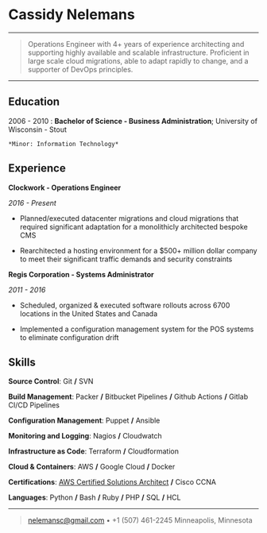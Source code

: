 Cassidy Nelemans
============

----

>  Operations Engineer with 4+ years of experience architecting and supporting highly available and scalable infrastructure.
>  Proficient in large scale cloud migrations, able to adapt rapidly to change, and a supporter of DevOps principles.

----

Education
---------

2006 - 2010
:   **Bachelor of Science - Business Administration**; University of Wisconsin - Stout

    *Minor: Information Technology*

Experience
----------

**Clockwork - Operations Engineer**

_2016 - Present_

* Planned/executed datacenter migrations and cloud migrations that required significant adaptation for a monolithicly architected bespoke CMS 

* Rearchitected a hosting environment for a $500+ million dollar company to meet their significant traffic demands and security constraints

**Regis Corporation - Systems Administrator**

_2011 - 2016_

* Scheduled, organized & executed software rollouts across 6700 locations in the United States and Canada

* Implemented a configuration management system for the POS systems to eliminate configuration drift

Skills
--------------------

**Source Control**: Git **/** SVN

**Build Management**: Packer **/** Bitbucket Pipelines **/** Github Actions **/** Gitlab CI/CD Pipelines

**Configuration Management**: Puppet **/** Ansible

**Monitoring and Logging**: Nagios **/** Cloudwatch

**Infrastructure as Code**: Terraform **/** Cloudformation

**Cloud & Containers**: AWS **/** Google Cloud **/** Docker

**Certifications**: [AWS Certified Solutions Architect](https://www.certmetrics.com/amazon/public/badge.aspx?i=1&t=c&d=2017-10-25&ci=AWS00349475) **/** Cisco CCNA

**Languages**: Python **/** Bash **/** Ruby **/** PHP **/** SQL **/** HCL

--------------
> <nelemansc@gmail.com> • +1 (507) 461-2245
> Minneapolis, Minnesota
